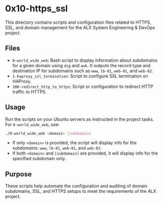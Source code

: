 # 0x10-https_ssl

This directory contains scripts and configuration files related to HTTPS, SSL, and domain management for the ALX System Engineering & DevOps project.

## Files

- `0-world_wide_web`: Bash script to display information about subdomains for a given domain using `dig` and `awk`. It outputs the record type and destination IP for subdomains such as `www`, `lb-01`, `web-01`, and `web-02`.
- `1-haproxy_ssl_termination`: Script to configure SSL termination on HAProxy.
- `100-redirect_http_to_https`: Script or configuration to redirect HTTP traffic to HTTPS.

## Usage

Run the scripts on your Ubuntu servers as instructed in the project tasks. For `0-world_wide_web`, use:

```bash
./0-world_wide_web <domain> [subdomain]
```

- If only `<domain>` is provided, the script will display info for the subdomains: `www`, `lb-01`, `web-01`, and `web-02`.
- If both `<domain>` and `[subdomain]` are provided, it will display info for the specified subdomain only.

## Purpose

These scripts help automate the configuration and auditing of domain subdomains, SSL, and HTTPS setups to meet the requirements of the ALX project.
